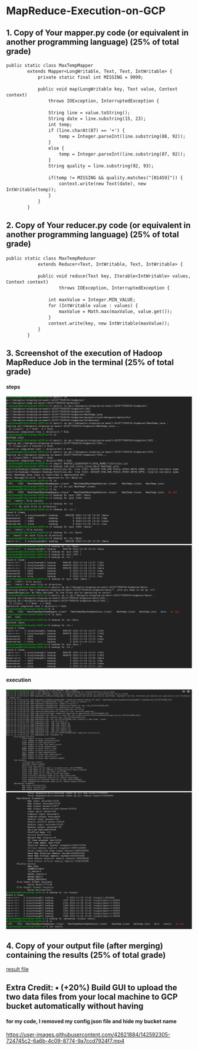 # MapReduce-Execution-on-GCP

## 1. Copy of Your mapper.py code (or equivalent in another programming language) (25% of total grade)
```
public static class MaxTempMapper
        extends Mapper<LongWritable, Text, Text, IntWritable> {
            private static final int MISSING = 9999;

            public void map(LongWritable key, Text value, Context context)
                throws IOException, InterruptedException {
                    
                String line = value.toString();
                String date = line.substring(15, 23);
                int temp;
                if (line.charAt(87) == '+') {
                    temp = Integer.parseInt(line.substring(88, 92));
                }
                else {
                    temp = Integer.parseInt(line.substring(87, 92));
                }
                String quality = line.substring(92, 93);

                if(temp != MISSING && quality.matches("[01459]")) {
                    context.write(new Text(date), new IntWritable(temp));
                }
            }
        }
```

## 2. Copy of Your reducer.py code (or equivalent in another programming language) (25% of total grade)
```
public static class MaxTempReducer 
            extends Reducer<Text, IntWritable, Text, IntWritable> {

            public void reduce(Text key, Iterable<IntWritable> values, Context context)
                    throws IOException, InterruptedException {
                
                int maxValue = Integer.MIN_VALUE;
                for (IntWritable value : values) {
                    maxValue = Math.max(maxValue, value.get());
                }
                context.write(key, new IntWritable(maxValue));
            }
        }
```

## 3. Screenshot of the execution of Hadoop MapReduce Job in the terminal (25% of total grade)
#### steps
![alt text](https://github.com/xynicole/MapReduce-Execution-on-GCP/blob/main/Docker/1.jpeg)
![alt text](https://github.com/xynicole/MapReduce-Execution-on-GCP/blob/main/Docker/2.jpeg)
#### execution
![alt text](https://github.com/xynicole/MapReduce-Execution-on-GCP/blob/main/Docker/3.jpeg)
![alt text](https://github.com/xynicole/MapReduce-Execution-on-GCP/blob/main/Docker/4.jpeg)

## 4. Copy of your output file (after merging) containing the results (25% of total grade)
[result file ](https://github.com/xynicole/MapReduce-Execution-on-GCP/blob/main/Docker/result)

## Extra Credit: ▪ (+20%) Build GUI to upload the two data files from your local machine to GCP bucket automatically without having 

#### for my code, I removed my config json file and hide my bucket name 
https://user-images.githubusercontent.com/42621884/142592305-724745c2-6a6b-4c09-8774-9a7ccd7924f7.mp4


